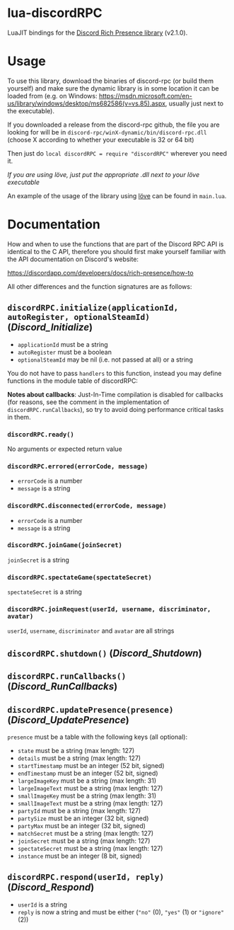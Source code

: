 # lua-discordRPC
LuaJIT bindings for the [Discord Rich Presence library](https://github.com/discordapp/discord-rpc) (v2.1.0).

# Usage
To use this library, download the binaries of discord-rpc (or build them yourself) and make sure the dynamic library is in some location it can be loaded from (e.g. on Windows: https://msdn.microsoft.com/en-us/library/windows/desktop/ms682586(v=vs.85).aspx, usually just next to the executable).

If you downloaded a release from the discord-rpc github, the file you are looking for will be in `discord-rpc/winX-dynamic/bin/discord-rpc.dll` (choose X according to whether your executable is 32 or 64 bit)

Then just do `local discordRPC = require "discordRPC"` wherever you need it.

*If you are using löve, just put the appropriate .dll next to your löve executable*

An example of the usage of the library using [löve](https://love2d.org/) can be found in `main.lua`.

# Documentation
How and when to use the functions that are part of the Discord RPC API is identical to the C API, therefore you should first make yourself familiar with the API documentation on Discord's website:

https://discordapp.com/developers/docs/rich-presence/how-to

All other differences and the function signatures are as follows:

## `discordRPC.initialize(applicationId, autoRegister, optionalSteamId)` (*Discord_Initialize*)
* `applicationId` must be a string
* `autoRegister` must be a boolean
* `optionalSteamId` may be nil (i.e. not passed at all) or a string

You do not have to pass `handlers` to this function, instead you may define functions in the module table of discordRPC:

**Notes about callbacks**:
Just-In-Time compilation is disabled for callbacks (for reasons, see the comment in the implementation of `discordRPC.runCallbacks`), so try to avoid doing performance critical tasks in them.

### `discordRPC.ready()`
No arguments or expected return value

### `discordRPC.errored(errorCode, message)`
* `errorCode` is a number
* `message` is a string

### `discordRPC.disconnected(errorCode, message)`
* `errorCode` is a number
* `message` is a string

### `discordRPC.joinGame(joinSecret)`
`joinSecret` is a string

### `discordRPC.spectateGame(spectateSecret)`
`spectateSecret` is a string

### `discordRPC.joinRequest(userId, username, discriminator, avatar)`
`userId`, `username`, `discriminator` and `avatar` are all strings

## `discordRPC.shutdown()` (*Discord_Shutdown*)

## `discordRPC.runCallbacks()` (*Discord_RunCallbacks*)

## `discordRPC.updatePresence(presence)` (*Discord_UpdatePresence*)
`presence` must be a table with the following keys (all optional):
* `state` must be a string (max length: 127)
* `details` must be a string (max length: 127)
* `startTimestamp` must be an integer (52 bit, signed)
* `endTimestamp` must be an integer (52 bit, signed)
* `largeImageKey` must be a string (max length: 31)
* `largeImageText` must be a string (max length: 127)
* `smallImageKey` must be a string (max length: 31)
* `smallImageText` must be a string (max length: 127)
* `partyId` must be a string (max length: 127)
* `partySize` must be an integer (32 bit, signed)
* `partyMax` must be an integer (32 bit, signed)
* `matchSecret` must be a string (max length: 127)
* `joinSecret` must be a string (max length: 127)
* `spectateSecret` must be a string (max length: 127)
* `instance` must be an integer (8 bit, signed)

## `discordRPC.respond(userId, reply)` (*Discord_Respond*)
* `userId` is a string
* `reply` is now a string and must be either (`"no"` (0), `"yes"` (1) or `"ignore"` (2))
